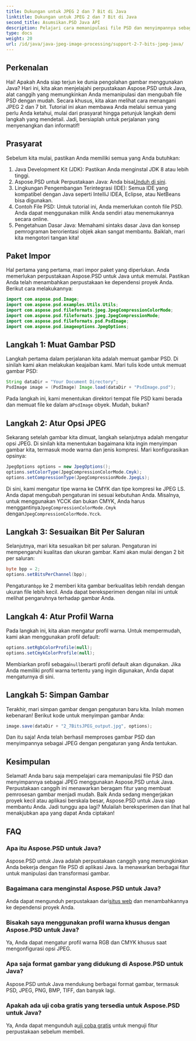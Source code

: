 ```yaml
---
title: Dukungan untuk JPEG 2 dan 7 Bit di Java
linktitle: Dukungan untuk JPEG 2 dan 7 Bit di Java
second_title: Asumsikan.PSD Java API
description: Pelajari cara memanipulasi file PSD dan menyimpannya sebagai JPEG di Java menggunakan Aspose.PSD. Panduan langkah demi langkah dengan contoh kode. Sempurna untuk pemula dan profesional.
type: docs
weight: 20
url: /id/java/java-jpeg-image-processing/support-2-7-bits-jpeg-java/
---
```

## Perkenalan
Hai! Apakah Anda siap terjun ke dunia pengolahan gambar menggunakan Java? Hari ini, kita akan menjelajahi perpustakaan Aspose.PSD untuk Java, alat canggih yang memungkinkan Anda memanipulasi dan mengubah file PSD dengan mudah. Secara khusus, kita akan melihat cara menangani JPEG 2 dan 7 bit. Tutorial ini akan membawa Anda melalui semua yang perlu Anda ketahui, mulai dari prasyarat hingga petunjuk langkah demi langkah yang mendetail. Jadi, bersiaplah untuk perjalanan yang menyenangkan dan informatif!
## Prasyarat
Sebelum kita mulai, pastikan Anda memiliki semua yang Anda butuhkan:
1. Java Development Kit (JDK): Pastikan Anda menginstal JDK 8 atau lebih tinggi.
2.  Aspose.PSD untuk Perpustakaan Java: Anda bisa[Unduh di sini](https://releases.aspose.com/psd/java/).
3. Lingkungan Pengembangan Terintegrasi (IDE): Semua IDE yang kompatibel dengan Java seperti IntelliJ IDEA, Eclipse, atau NetBeans bisa digunakan.
4. Contoh File PSD: Untuk tutorial ini, Anda memerlukan contoh file PSD. Anda dapat menggunakan milik Anda sendiri atau menemukannya secara online.
5. Pengetahuan Dasar Java: Memahami sintaks dasar Java dan konsep pemrograman berorientasi objek akan sangat membantu.
Baiklah, mari kita mengotori tangan kita!
## Paket Impor
Hal pertama yang pertama, mari impor paket yang diperlukan. Anda memerlukan perpustakaan Aspose.PSD untuk Java untuk memulai. Pastikan Anda telah menambahkan perpustakaan ke dependensi proyek Anda. Berikut cara melakukannya:
```java
import com.aspose.psd.Image;
import com.aspose.psd.examples.Utils.Utils;
import com.aspose.psd.fileformats.jpeg.JpegCompressionColorMode;
import com.aspose.psd.fileformats.jpeg.JpegCompressionMode;
import com.aspose.psd.fileformats.psd.PsdImage;
import com.aspose.psd.imageoptions.JpegOptions;
```
## Langkah 1: Muat Gambar PSD
Langkah pertama dalam perjalanan kita adalah memuat gambar PSD. Di sinilah kami akan melakukan keajaiban kami. Mari tulis kode untuk memuat gambar PSD:
```java
String dataDir = "Your Document Directory";
PsdImage image = (PsdImage) Image.load(dataDir + "PsdImage.psd");
```
 Pada langkah ini, kami menentukan direktori tempat file PSD kami berada dan memuat file ke dalam a`PsdImage` obyek. Mudah, bukan?
## Langkah 2: Atur Opsi JPEG
Sekarang setelah gambar kita dimuat, langkah selanjutnya adalah mengatur opsi JPEG. Di sinilah kita menentukan bagaimana kita ingin menyimpan gambar kita, termasuk mode warna dan jenis kompresi. Mari konfigurasikan opsinya:
```java
JpegOptions options = new JpegOptions();
options.setColorType(JpegCompressionColorMode.Cmyk);
options.setCompressionType(JpegCompressionMode.JpegLs);
```
 Di sini, kami mengatur tipe warna ke CMYK dan tipe kompresi ke JPEG LS. Anda dapat mengubah pengaturan ini sesuai kebutuhan Anda. Misalnya, untuk menggunakan YCCK dan bukan CMYK, Anda harus menggantinya`JpegCompressionColorMode.Cmyk` dengan`JpegCompressionColorMode.Ycck`.
## Langkah 3: Sesuaikan Bit Per Saluran
Selanjutnya, mari kita sesuaikan bit per saluran. Pengaturan ini mempengaruhi kualitas dan ukuran gambar. Kami akan mulai dengan 2 bit per saluran:
```java
byte bpp = 2;
options.setBitsPerChannel(bpp);
```
 Pengaturan`bpp` ke 2 memberi kita gambar berkualitas lebih rendah dengan ukuran file lebih kecil. Anda dapat bereksperimen dengan nilai ini untuk melihat pengaruhnya terhadap gambar Anda.
## Langkah 4: Atur Profil Warna
Pada langkah ini, kita akan mengatur profil warna. Untuk mempermudah, kami akan menggunakan profil default:
```java
options.setRgbColorProfile(null);
options.setCmykColorProfile(null);
```
 Membiarkan profil sebagai`null`berarti profil default akan digunakan. Jika Anda memiliki profil warna tertentu yang ingin digunakan, Anda dapat mengaturnya di sini.
## Langkah 5: Simpan Gambar
Terakhir, mari simpan gambar dengan pengaturan baru kita. Inilah momen kebenaran! Berikut kode untuk menyimpan gambar Anda:
```java
image.save(dataDir + "2_7BitsJPEG_output.jpg", options);
```
Dan itu saja! Anda telah berhasil memproses gambar PSD dan menyimpannya sebagai JPEG dengan pengaturan yang Anda tentukan.
## Kesimpulan
Selamat! Anda baru saja mempelajari cara memanipulasi file PSD dan menyimpannya sebagai JPEG menggunakan Aspose.PSD untuk Java. Perpustakaan canggih ini menawarkan beragam fitur yang membuat pemrosesan gambar menjadi mudah. Baik Anda sedang mengerjakan proyek kecil atau aplikasi berskala besar, Aspose.PSD untuk Java siap membantu Anda. Jadi tunggu apa lagi? Mulailah bereksperimen dan lihat hal menakjubkan apa yang dapat Anda ciptakan!
## FAQ
### Apa itu Aspose.PSD untuk Java?
Aspose.PSD untuk Java adalah perpustakaan canggih yang memungkinkan Anda bekerja dengan file PSD di aplikasi Java. Ia menawarkan berbagai fitur untuk manipulasi dan transformasi gambar.
### Bagaimana cara menginstal Aspose.PSD untuk Java?
 Anda dapat mengunduh perpustakaan dari[situs web](https://releases.aspose.com/psd/java/) dan menambahkannya ke dependensi proyek Anda.
### Bisakah saya menggunakan profil warna khusus dengan Aspose.PSD untuk Java?
Ya, Anda dapat mengatur profil warna RGB dan CMYK khusus saat mengonfigurasi opsi JPEG.
### Apa saja format gambar yang didukung di Aspose.PSD untuk Java?
Aspose.PSD untuk Java mendukung berbagai format gambar, termasuk PSD, JPEG, PNG, BMP, TIFF, dan banyak lagi.
### Apakah ada uji coba gratis yang tersedia untuk Aspose.PSD untuk Java?
 Ya, Anda dapat mengunduh a[uji coba gratis](https://releases.aspose.com/) untuk menguji fitur perpustakaan sebelum membeli.